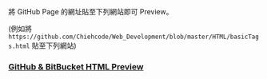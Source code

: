 將 GitHub Page 的網址貼至下列網站即可 Preview。

(例如將 `https://github.com/Chiehcode/Web_Development/blob/master/HTML/basicTags.html` 貼至下列網站)

### [GitHub & BitBucket HTML Preview](https://htmlpreview.github.io/)

